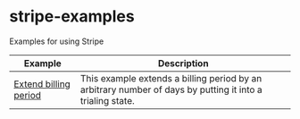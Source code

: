# stripe-examples
Examples for using Stripe

| Example                                          | Description                                                                                               |
|--------------------------------------------------|-----------------------------------------------------------------------------------------------------------|
| [Extend billing period](./extend-billing-period) | This example extends a billing period by an arbitrary number of days by putting it into a trialing state. |

